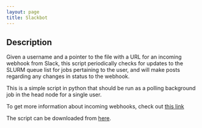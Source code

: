 ```yaml
---
layout: page
title: Slackbot
---
```



## Description

Given a username and a pointer to the file with a URL for an incoming webhook from Slack, this script periodically checks for updates to the SLURM queue list for jobs pertaining to the user, and will make posts regarding any changes in status to the webhook.

This is a simple script in python that should be run as a polling background job in the head node for a single user. 

To get more information about incoming webhooks, check out [this link](https://api.slack.com/incoming-webhooks)

The script can be downloaded from [here](http://akshayc.com/useful_scripts/python/slack_SLURM/slackbot.py).

